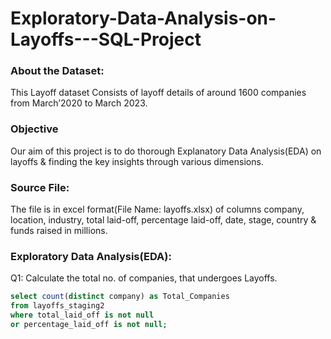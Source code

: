 # Exploratory-Data-Analysis-on-Layoffs---SQL-Project

### About the Dataset:
This Layoff dataset Consists of layoff details of around 1600 companies from March’2020 to March 2023.

### Objective
Our aim of this project is to do thorough Explanatory Data Analysis(EDA) on layoffs & finding the key insights through various dimensions.

### Source File:
The file is in excel format(File Name: layoffs.xlsx) of columns company, location, industry, total laid-off, percentage laid-off, date, stage, country & funds raised in millions.

### Exploratory Data Analysis(EDA):

Q1:  Calculate the total no. of companies, that undergoes Layoffs.

```sql
select count(distinct company) as Total_Companies
from layoffs_staging2
where total_laid_off is not null
or percentage_laid_off is not null;
```
   


